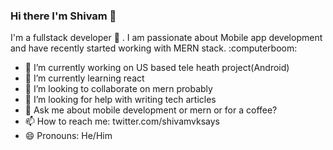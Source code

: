 ### Hi there I'm Shivam 👋

I'm a fullstack developer :space_invader: . I am passionate about Mobile app development and have recently started working with MERN stack. :computerboom: 

- 🔭 I’m currently working on US based tele heath project(Android)
- 🌱 I’m currently learning react
- 👯 I’m looking to collaborate on mern probably
- 🤔 I’m looking for help with writing tech articles
- 💬 Ask me about mobile development or mern or for a coffee?
- 📫 How to reach me: twitter.com/shivamvksays
- 😄 Pronouns: He/Him
